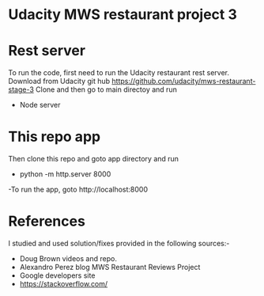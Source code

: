 # Udacity MWS restaurant project 3

# Rest server
To run the code, first need to run the Udacity restaurant rest server. 
Download from Udacity git hub https://github.com/udacity/mws-restaurant-stage-3
Clone and then go to main directoy and run
- Node server

# This repo app
Then clone this repo and goto app directory and run
- python -m http.server 8000

-To run the app, goto http://localhost:8000

# References
I studied and used solution/fixes provided in the following sources:-
- Doug Brown videos and repo.
- Alexandro Perez blog MWS Restaurant Reviews Project
- Google developers site
- https://stackoverflow.com/
